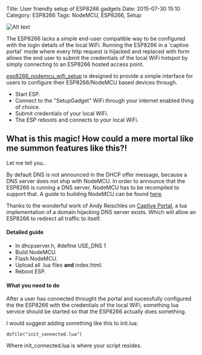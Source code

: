 Title: User friendly setup of ESP8266 gadgets
Date: 2015-07-30 15:10
Category: ESP8266
Tags: NodeMCU, ESP8266, Setup

![Alt text](https://raw.githubusercontent.com/robertfoss/esp8266_nodemcu_wifi_setup/images/screenshot.png "Screenshot")

The ESP8266 lacks a simple end-user compatible way to be configured with the login details of the local WiFi. Running the ESP8266 in a 'captive portal' mode where every http request is hijacked and replaced with form allows the end user to submit the credentials of the local WiFi hotspot by simply connecting to an ESP8266 hosted access point.

[esp8266_nodemcu_wifi_setup](https://github.com/robertfoss/esp8266_nodemcu_wifi_setup) is designed to provide a simple interface for users to configure their ESP8266/NodeMCU based devices through.

 * Start ESP.
 * Connect to the "SetupGadget" WiFi through your internet enabled thing of choice.
 * Submit credentials of your local WiFi.
 * The ESP reboots and connects to your local WiFi.

## What is this magic! How could a mere mortal like me summon features like this?!
Let me tell you..

By default DNS is not announced in the DHCP offer message, because a DNS server does not ship with NodeMCU.
In order to announce that the ESP8266 is running a DNS server, NodeMCU has to be recompiled to support that.
A guide to building NodeMCU can be found [here](http://memset.io/building-nodemcu-for-the-esp8266.html).

Thanks to the wonderful work of Andy Reischles on [Captive Portal](https://github.com/reischle/CaptiveIntraweb/tree/dev), a lua implementation of a domain hijacking DNS server exists. Which will allow an ESP8266 to redirect all traffic to itself.

#### Detailed guide

 * In dhcpserver.h, #define USE_DNS 1
 * Build NodeMCU.
 * Flash NodeMCU.
 * Upload all .lua files **and** index.html.
 * Reboot ESP.

#### What you need to do

After a user has connected throught the portal and sucessfully configured the the ESP8266 with the credentials of the local WiFi, something lua service should be started so that the ESP8266 actually does something.

I would suggest adding something like this to init.lua:

    dofile("init_connected.lua")

Where init_connected.lua is where your script resides.
